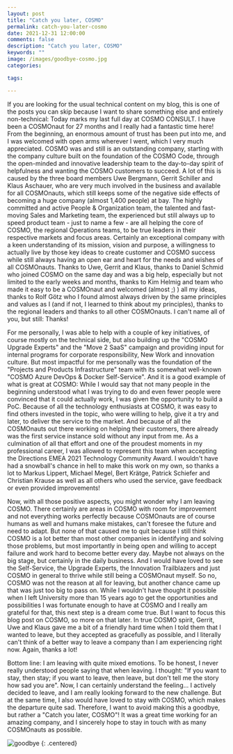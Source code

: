 ```yaml
---
layout: post
title: "Catch you later, COSMO"
permalink: catch-you-later-cosmo
date: 2021-12-31 12:00:00
comments: false
description: "Catch you later, COSMO"
keywords: ""
image: /images/goodbye-cosmo.jpg
categories:

tags:

---
```


If you are looking for the usual technical content on my blog, this is one of the posts you can skip because I want to share something else and entirely non-technical: Today marks my last full day at COSMO CONSULT. I have been a COSMOnaut for 27 months and I really had a fantastic time here! From the beginning, an enormous amount of trust has been put into me, and I was welcomed with open arms wherever I went, which I very much appreciated. COSMO was and still is an outstanding company, starting with the company culture built on the foundation of the COSMO Code, through the open-minded and innovative leadership team to the day-to-day spirit of helpfulness and wanting the COSMO customers to succeed. A lot of this is caused by the three board members Uwe Bergmann, Gerrit Schiller and Klaus Aschauer, who are very much involved in the business and available for all COSMOnauts, which still keeps some of the negative side effects of becoming a huge company (almost 1,400 people) at bay. The highly committed and active People & Organization team, the talented and fast-moving Sales and Marketing team, the experienced but still always up to speed product team - just to name a few - are all helping the core of COSMO, the regional Operations teams, to be true leaders in their respective markets and focus areas. Certainly an exceptional company with a keen understanding of its mission, vision and purpose, a willingness to actually live by those key ideas to create customer and COSMO success while still always having an open ear and heart for the needs and wishes of all COSMOnauts. Thanks to Uwe, Gerrit and Klaus, thanks to Daniel Schmid who joined COSMO on the same day and was a big help, especially but not limited to the early weeks and months, thanks to Kim Helmig and team who made it easy to be a COSMOnaut and welcomed (almost ;) ) all my ideas, thanks to Rolf Götz who I found almost always driven by the same principles and values as I (and if not, I learned to think about my principles), thanks to the regional leaders and thanks to all other COSMOnauts. I can't name all of you, but still: Thanks!

For me personally, I was able to help with a couple of key initiatives, of course mostly on the technical side, but also building up the "COSMO Upgrade Experts" and the "Move 2 SaaS" campaign and providing input for internal programs for corporate responsibility, New Work and innovation culture. But most impactful for me personally was the foundation of the "Projects and Products Infrastructure" team with its somewhat well-known "COSMO Azure DevOps & Docker Self-Service". And it is a good example of what is great at COSMO: While I would say that not many people in the beginning understood what I was trying to do and even fewer people were convinced that it could actually work, I was given the opportunity to build a PoC. Because of all the technology enthusiasts at COSMO, it was easy to find others invested in the topic, who were willing to help, give it a try and later, to deliver the service to the market. And because of all the COSMOnauts out there working on helping their customers, there already was the first service instance sold without any input from me. As a culmination of all that effort and one of the proudest moments in my professional career, I was allowed to represent this team when accepting the Directions EMEA 2021 Technology Community Award. I wouldn't have had a snowball's chance in hell to make this work on my own, so thanks a lot to Markus Lippert, Michael Megel, Bert Krätge, Patrick Schiefer and Christian Krause as well as all others who used the service, gave feedback or even provided improvements!

Now, with all those positive aspects, you might wonder why I am leaving COSMO. There certainly are areas in COSMO with room for improvement and not everything works perfectly because COSMOnauts are of course humans as well and humans make mistakes, can't foresee the future and need to adapt. But none of that caused me to quit because I still think COSMO is a lot better than most other companies in identifying and solving those problems, but most importantly in being open and willing to accept failure and work hard to become better every day. Maybe not always on the big stage, but certainly in the daily business. And I would have loved to see the Self-Service, the Upgrade Experts, the Innovation Trailblazers and just COSMO in general to thrive while still being a COSMOnaut myself. So no, COSMO was not the reason at all for leaving, but another chance came up that was just too big to pass on. While I wouldn't have thought it possible when I left University more than 15 years ago to get the opportunities and possibilities I was fortunate enough to have at COSMO and I really am grateful for that, this next step is a dream come true. But I want to focus this blog post on COSMO, so more on that later. In true COSMO spirit, Gerrit, Uwe and Klaus gave me a bit of a friendly hard time when I told them that I wanted to leave, but they accepted as gracefully as possible, and I literally can't think of a better way to leave a company than I am experiencing right now. Again, thanks a lot!

Bottom line: I am leaving with quite mixed emotions. To be honest, I never really understood people saying that when leaving. I thought: "If you want to stay, then stay; if you want to leave, then leave, but don't tell me the story how sad you are". Now, I can certainly understand the feeling... I actively decided to leave, and I am really looking forward to the new challenge. But at the same time, I also would have loved to stay with COSMO, which makes the departure quite sad. Therefore, I want to avoid making this a goodbye, but rather a "Catch you later, COSMO"! It was a great time working for an amazing company, and I sincerely hope to stay in touch with as many COSMOnauts as possible.

![goodbye](/images/goodbye-cosmo.jpg)
{: .centered}